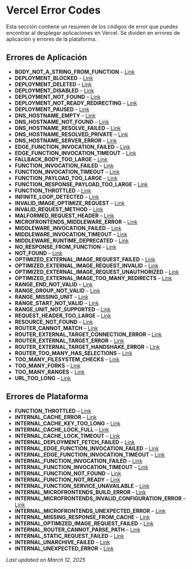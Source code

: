 # Vercel Error Codes

Esta sección contiene un resumen de los códigos de error que puedes encontrar al desplegar aplicaciones en Vercel. Se dividen en errores de aplicación y errores de la plataforma.

## Errores de Aplicación

- **BODY_NOT_A_STRING_FROM_FUNCTION** – [Link](/docs/errors/BODY_NOT_A_STRING_FROM_FUNCTION)
- **DEPLOYMENT_BLOCKED** – [Link](/docs/errors/DEPLOYMENT_BLOCKED)
- **DEPLOYMENT_DELETED** – [Link](/docs/errors/DEPLOYMENT_DELETED)
- **DEPLOYMENT_DISABLED** – [Link](/docs/errors/DEPLOYMENT_DISABLED)
- **DEPLOYMENT_NOT_FOUND** – [Link](/docs/errors/DEPLOYMENT_NOT_FOUND)
- **DEPLOYMENT_NOT_READY_REDIRECTING** – [Link](/docs/errors/DEPLOYMENT_NOT_READY_REDIRECTING)
- **DEPLOYMENT_PAUSED** – [Link](/docs/errors/DEPLOYMENT_PAUSED)
- **DNS_HOSTNAME_EMPTY** – [Link](/docs/errors/DNS_HOSTNAME_EMPTY)
- **DNS_HOSTNAME_NOT_FOUND** – [Link](/docs/errors/DNS_HOSTNAME_NOT_FOUND)
- **DNS_HOSTNAME_RESOLVE_FAILED** – [Link](/docs/errors/DNS_HOSTNAME_RESOLVE_FAILED)
- **DNS_HOSTNAME_RESOLVED_PRIVATE** – [Link](/docs/errors/DNS_HOSTNAME_RESOLVED_PRIVATE)
- **DNS_HOSTNAME_SERVER_ERROR** – [Link](/docs/errors/DNS_HOSTNAME_SERVER_ERROR)
- **EDGE_FUNCTION_INVOCATION_FAILED** – [Link](/docs/errors/EDGE_FUNCTION_INVOCATION_FAILED)
- **EDGE_FUNCTION_INVOCATION_TIMEOUT** – [Link](/docs/errors/EDGE_FUNCTION_INVOCATION_TIMEOUT)
- **FALLBACK_BODY_TOO_LARGE** – [Link](/docs/errors/FALLBACK_BODY_TOO_LARGE)
- **FUNCTION_INVOCATION_FAILED** – [Link](/docs/errors/FUNCTION_INVOCATION_FAILED)
- **FUNCTION_INVOCATION_TIMEOUT** – [Link](/docs/errors/FUNCTION_INVOCATION_TIMEOUT)
- **FUNCTION_PAYLOAD_TOO_LARGE** – [Link](/docs/errors/FUNCTION_PAYLOAD_TOO_LARGE)
- **FUNCTION_RESPONSE_PAYLOAD_TOO_LARGE** – [Link](/docs/errors/FUNCTION_RESPONSE_PAYLOAD_TOO_LARGE)
- **FUNCTION_THROTTLED** – [Link](/docs/errors/FUNCTION_THROTTLED)
- **INFINITE_LOOP_DETECTED** – [Link](/docs/errors/INFINITE_LOOP_DETECTED)
- **INVALID_IMAGE_OPTIMIZE_REQUEST** – [Link](/docs/errors/INVALID_IMAGE_OPTIMIZE_REQUEST)
- **INVALID_REQUEST_METHOD** – [Link](/docs/errors/INVALID_REQUEST_METHOD)
- **MALFORMED_REQUEST_HEADER** – [Link](/docs/errors/MALFORMED_REQUEST_HEADER)
- **MICROFRONTENDS_MIDDLEWARE_ERROR** – [Link](/docs/errors/MICROFRONTENDS_MIDDLEWARE_ERROR)
- **MIDDLEWARE_INVOCATION_FAILED** – [Link](/docs/errors/MIDDLEWARE_INVOCATION_FAILED)
- **MIDDLEWARE_INVOCATION_TIMEOUT** – [Link](/docs/errors/MIDDLEWARE_INVOCATION_TIMEOUT)
- **MIDDLEWARE_RUNTIME_DEPRECATED** – [Link](/docs/errors/MIDDLEWARE_RUNTIME_DEPRECATED)
- **NO_RESPONSE_FROM_FUNCTION** – [Link](/docs/errors/NO_RESPONSE_FROM_FUNCTION)
- **NOT_FOUND** – [Link](/docs/errors/NOT_FOUND)
- **OPTIMIZED_EXTERNAL_IMAGE_REQUEST_FAILED** – [Link](/docs/errors/OPTIMIZED_EXTERNAL_IMAGE_REQUEST_FAILED)
- **OPTIMIZED_EXTERNAL_IMAGE_REQUEST_INVALID** – [Link](/docs/errors/OPTIMIZED_EXTERNAL_IMAGE_REQUEST_INVALID)
- **OPTIMIZED_EXTERNAL_IMAGE_REQUEST_UNAUTHORIZED** – [Link](/docs/errors/OPTIMIZED_EXTERNAL_IMAGE_REQUEST_UNAUTHORIZED)
- **OPTIMIZED_EXTERNAL_IMAGE_TOO_MANY_REDIRECTS** – [Link](/docs/errors/OPTIMIZED_EXTERNAL_IMAGE_TOO_MANY_REDIRECTS)
- **RANGE_END_NOT_VALID** – [Link](/docs/errors/RANGE_END_NOT_VALID)
- **RANGE_GROUP_NOT_VALID** – [Link](/docs/errors/RANGE_GROUP_NOT_VALID)
- **RANGE_MISSING_UNIT** – [Link](/docs/errors/RANGE_MISSING_UNIT)
- **RANGE_START_NOT_VALID** – [Link](/docs/errors/RANGE_START_NOT_VALID)
- **RANGE_UNIT_NOT_SUPPORTED** – [Link](/docs/errors/RANGE_UNIT_NOT_SUPPORTED)
- **REQUEST_HEADER_TOO_LARGE** – [Link](/docs/errors/REQUEST_HEADER_TOO_LARGE)
- **RESOURCE_NOT_FOUND** – [Link](/docs/errors/RESOURCE_NOT_FOUND)
- **ROUTER_CANNOT_MATCH** – [Link](/docs/errors/ROUTER_CANNOT_MATCH)
- **ROUTER_EXTERNAL_TARGET_CONNECTION_ERROR** – [Link](/docs/errors/ROUTER_EXTERNAL_TARGET_CONNECTION_ERROR)
- **ROUTER_EXTERNAL_TARGET_ERROR** – [Link](/docs/errors/ROUTER_EXTERNAL_TARGET_ERROR)
- **ROUTER_EXTERNAL_TARGET_HANDSHAKE_ERROR** – [Link](/docs/errors/ROUTER_EXTERNAL_TARGET_HANDSHAKE_ERROR)
- **ROUTER_TOO_MANY_HAS_SELECTIONS** – [Link](/docs/errors/ROUTER_TOO_MANY_HAS_SELECTIONS)
- **TOO_MANY_FILESYSTEM_CHECKS** – [Link](/docs/errors/TOO_MANY_FILESYSTEM_CHECKS)
- **TOO_MANY_FORKS** – [Link](/docs/errors/TOO_MANY_FORKS)
- **TOO_MANY_RANGES** – [Link](/docs/errors/TOO_MANY_RANGES)
- **URL_TOO_LONG** – [Link](/docs/errors/URL_TOO_LONG)

## Errores de Plataforma

- **FUNCTION_THROTTLED** – [Link](/docs/errors/FUNCTION_THROTTLED)
- **INTERNAL_CACHE_ERROR** – [Link](/docs/errors/INTERNAL_CACHE_ERROR)
- **INTERNAL_CACHE_KEY_TOO_LONG** – [Link](/docs/errors/INTERNAL_CACHE_KEY_TOO_LONG)
- **INTERNAL_CACHE_LOCK_FULL** – [Link](/docs/errors/INTERNAL_CACHE_LOCK_FULL)
- **INTERNAL_CACHE_LOCK_TIMEOUT** – [Link](/docs/errors/INTERNAL_CACHE_LOCK_TIMEOUT)
- **INTERNAL_DEPLOYMENT_FETCH_FAILED** – [Link](/docs/errors/INTERNAL_DEPLOYMENT_FETCH_FAILED)
- **INTERNAL_EDGE_FUNCTION_INVOCATION_FAILED** – [Link](/docs/errors/INTERNAL_EDGE_FUNCTION_INVOCATION_FAILED)
- **INTERNAL_EDGE_FUNCTION_INVOCATION_TIMEOUT** – [Link](/docs/errors/INTERNAL_EDGE_FUNCTION_INVOCATION_TIMEOUT)
- **INTERNAL_FUNCTION_INVOCATION_FAILED** – [Link](/docs/errors/INTERNAL_FUNCTION_INVOCATION_FAILED)
- **INTERNAL_FUNCTION_INVOCATION_TIMEOUT** – [Link](/docs/errors/INTERNAL_FUNCTION_INVOCATION_TIMEOUT)
- **INTERNAL_FUNCTION_NOT_FOUND** – [Link](/docs/errors/INTERNAL_FUNCTION_NOT_FOUND)
- **INTERNAL_FUNCTION_NOT_READY** – [Link](/docs/errors/INTERNAL_FUNCTION_NOT_READY)
- **INTERNAL_FUNCTION_SERVICE_UNAVAILABLE** – [Link](/docs/errors/INTERNAL_FUNCTION_SERVICE_UNAVAILABLE)
- **INTERNAL_MICROFRONTENDS_BUILD_ERROR** – [Link](/docs/errors/INTERNAL_MICROFRONTENDS_BUILD_ERROR)
- **INTERNAL_MICROFRONTENDS_INVALID_CONFIGURATION_ERROR** – [Link](/docs/errors/INTERNAL_MICROFRONTENDS_INVALID_CONFIGURATION_ERROR)
- **INTERNAL_MICROFRONTENDS_UNEXPECTED_ERROR** – [Link](/docs/errors/INTERNAL_MICROFRONTENDS_UNEXPECTED_ERROR)
- **INTERNAL_MISSING_RESPONSE_FROM_CACHE** – [Link](/docs/errors/INTERNAL_MISSING_RESPONSE_FROM_CACHE)
- **INTERNAL_OPTIMIZED_IMAGE_REQUEST_FAILED** – [Link](/docs/errors/INTERNAL_OPTIMIZED_IMAGE_REQUEST_FAILED)
- **INTERNAL_ROUTER_CANNOT_PARSE_PATH** – [Link](/docs/errors/INTERNAL_ROUTER_CANNOT_PARSE_PATH)
- **INTERNAL_STATIC_REQUEST_FAILED** – [Link](/docs/errors/INTERNAL_STATIC_REQUEST_FAILED)
- **INTERNAL_UNARCHIVE_FAILED** – [Link](/docs/errors/INTERNAL_UNARCHIVE_FAILED)
- **INTERNAL_UNEXPECTED_ERROR** – [Link](/docs/errors/INTERNAL_UNEXPECTED_ERROR)

_Last updated on March 12, 2025_
